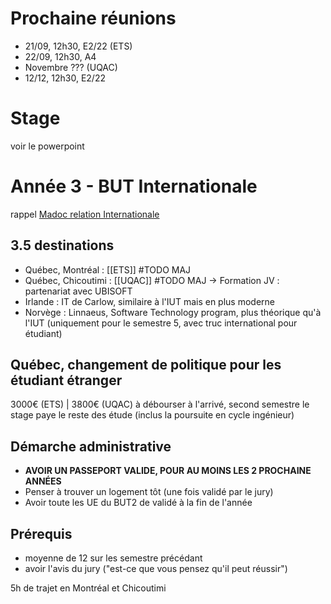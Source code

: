 # Prochaine réunions
- 21/09, 12h30, E2/22 (ETS)
- 22/09, 12h30, A4
- Novembre ??? (UQAC)
- 12/12, 12h30, E2/22
# Stage
voir le powerpoint
# Année 3 - BUT Internationale
rappel [Madoc relation Internationale](https://madoc.univ-nantes.fr/course/view.php?id=26870)
## 3.5 destinations
- Québec, Montréal : [[ETS]] #TODO MAJ
- Québec, Chicoutimi : [[UQAC]] #TODO MAJ -> Formation JV : partenariat avec UBISOFT
- Irlande : IT de Carlow, similaire à l'IUT mais en plus moderne
- Norvège : Linnaeus, Software Technology program, plus théorique qu'à l'IUT (uniquement pour le semestre 5, avec truc international pour étudiant)
## Québec, changement de politique pour les étudiant étranger
3000€ (ETS) | 3800€ (UQAC) à débourser à l'arrivé, second semestre le stage paye le reste des étude (inclus la poursuite en cycle ingénieur)
## Démarche administrative
- **AVOIR UN PASSEPORT VALIDE, POUR AU MOINS LES 2 PROCHAINE ANNÉES**
- Penser à trouver un logement tôt (une fois validé par le jury)
- Avoir toute les UE du BUT2 de validé à la fin de l'année
## Prérequis
- moyenne de 12 sur les semestre précédant
- avoir l'avis du jury ("est-ce que vous pensez qu'il peut réussir")

5h de trajet en Montréal et Chicoutimi